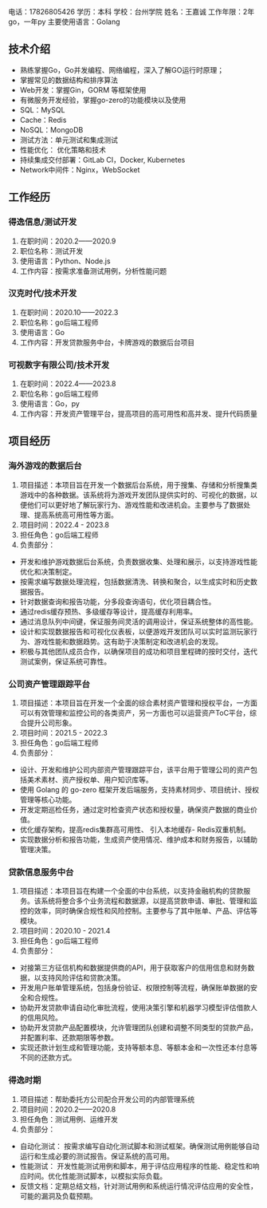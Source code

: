 电话：17826805426
学历：本科
学校：台州学院
姓名：王嘉诚
工作年限：2年go，一年py
主要使用语言：Golang

## 技术介绍

- 熟练掌握Go，Go并发编程、网络编程，深入了解GO运行时原理；
- 掌握常见的数据结构和排序算法
- Web开发：掌握Gin，GORM 等框架使用
- 有微服务开发经验，掌握go-zero的功能模块以及使用
- SQL：MySQL
- Cache：Redis
- NoSQL：MongoDB
- 测试方法：单元测试和集成测试
- 性能优化： 优化策略和技术
- 持续集成交付部署：GitLab CI，Docker, Kubernetes
- Network中间件：Nginx，WebSocket

## 工作经历

### 得逸信息/测试开发
1. 在职时间：2020.2——2020.9
2. 职位名称：测试开发
3. 使用语言：Python、Node.js
4. 工作内容：按需求准备测试用例，分析性能问题

### 汉克时代/技术开发
1. 在职时间：2020.10——2022.3
2. 职位名称：go后端工程师
3. 使用语言：Go
4. 工作内容：开发贷款服务中台，卡牌游戏的数据后台项目

### 可视数字有限公司/技术开发
1. 在职时间：2022.4——2023.8
2. 职位名称：go后端工程师
3. 使用语言：Go，py
4. 工作内容：开发资产管理平台，提高项目的高可用性和高并发、提升代码质量

## 项目经历
### 海外游戏的数据后台
1. 项目描述：本项目旨在开发一个数据后台系统，用于搜集、存储和分析搜集类游戏中的各种数据。该系统将为游戏开发团队提供实时的、可视化的数据，以便他们可以更好地了解玩家行为、游戏性能和改进机会。主要参与了数据处理、提高系统高可用性等方面。
2. 项目时间：2022.4 - 2023.8
3. 担任角色：go后端工程师
4. 负责部分：

- 开发和维护游戏数据后台系统，负责数据收集、处理和展示，以支持游戏性能优化和决策制定。
- 按需求编写数据处理流程，包括数据清洗、转换和聚合，以生成实时和历史数据报告。
- 针对数据查询和报告功能，分多段查询语句，优化项目耦合性。
- 通过redis缓存预热、多级缓存等设计，提高缓存利用率。
- 通过消息队列中间键，保证服务间灵活的调用设计，保证系统整体的高性能。
- 设计和实现数据报告和可视化仪表板，以便游戏开发团队可以实时监测玩家行为、游戏性能和数据趋势。这有助于决策制定和改进机会的发现。
- 积极与其他团队成员合作，以确保项目的成功和项目里程碑的按时交付，迭代测试案例，保证系统可靠性。

### 公司资产管理跟踪平台
1. 项目描述：本项目旨在开发一个全面的综合素材资产管理和授权平台，一方面可以有效管理和监控公司的各类资产，另一方面也可以运营资产ToC平台，综合提升公司形象。
2. 项目时间：2021.5 - 2022.3
3. 担任角色：go后端工程师
4. 负责部分：

- 设计、开发和维护公司内部资产管理跟踪平台，该平台用于管理公司的资产包括美术素材、资产授权单、用户知识库等。
- 使用 Golang 的 go-zero 框架开发后端服务，支持素材同步、项目统计、授权管理等核心功能。
- 开发定期巡检任务，通过定时检查资产状态和授权量，确保资产数据的商业价值。
- 优化缓存架构，提高redis集群高可用性、 引入本地缓存- Redis双重机制。
- 实现数据分析和报告功能，生成资产使用情况、维护成本和财务报告，以辅助管理决策。

### 贷款信息服务中台
1. 项目描述：本项目旨在构建一个全面的中台系统，以支持金融机构的贷款服务。该系统将整合多个业务流程和数据源，以提高贷款申请、审批、管理和监控的效率，同时确保合规性和风险控制。主要参与了其中账单、产品、评估等模块。
2. 项目时间：2020.10 - 2021.4
3. 担任角色：go后端工程师
4. 负责部分：

- 对接第三方征信机构和数据提供商的API，用于获取客户的信用信息和财务数据，以支持风险评估和贷款决策。
- 开发用户账单管理系统，包括身份验证、权限控制等流程，确保账单数据的安全和合规性。
- 协助开发贷款申请自动化审批流程，使用决策引擎和机器学习模型评估借款人的信用风险。
- 协助开发贷款产品配置模块，允许管理团队创建和调整不同类型的贷款产品，并配置利率、还款期限等参数。
- 实现还款计划生成和管理功能，支持等额本息、等额本金和一次性还本付息等不同的还款方式。

### 得逸时期
1. 项目描述：帮助委托方公司配合开发公司的内部管理系统
2. 项目时间：2020.2——2020.8
3. 担任角色：测试用例、运维开发
4. 负责部分：

- 自动化测试： 按需求编写自动化测试脚本和测试框架。确保测试用例能够自动运行和生成必要的测试报告。保证系统的高可用。
- 性能测试： 开发性能测试用例和脚本，用于评估应用程序的性能、稳定性和响应时间。优化性能测试脚本，以模拟实际负载。
- 反馈文档：定期总结文档，针对测试用例和系统运行情况评估应用的安全性，可能的漏洞及负载预期。